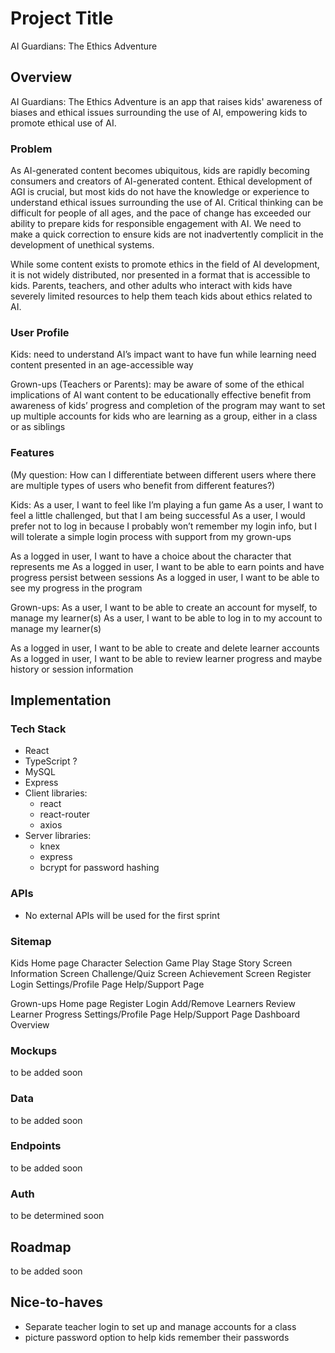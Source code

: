 
# Project Title
AI Guardians: The Ethics Adventure

## Overview

AI Guardians: The Ethics Adventure is an app that raises kids' awareness of biases and ethical issues surrounding the use of AI, empowering kids to promote ethical use of AI.

### Problem

As AI-generated content becomes ubiquitous, kids are rapidly becoming consumers and creators of AI-generated content. Ethical development of AGI is crucial, but most kids do not have the knowledge or experience to understand ethical issues surrounding the use of AI. Critical thinking can be difficult for people of all ages, and the pace of change has exceeded our ability to prepare kids for responsible engagement with AI. We need to make a quick correction to ensure kids are not inadvertently complicit in the development of unethical systems. 

While some content exists to promote ethics in the field of AI development, it is not widely distributed, nor presented in a format that is accessible to kids. Parents, teachers, and other adults who interact with kids have severely limited resources to help them teach kids about ethics related to AI.

### User Profile

Kids:
need to understand AI’s impact
want to have fun while learning
need content presented in an age-accessible way

Grown-ups (Teachers or Parents):
may be aware of some of the ethical implications of AI
want content to be educationally effective
benefit from awareness of kids’ progress and completion of the program
may want to set up multiple accounts for kids who are learning as a group, either in a class or as siblings


### Features

(My question: How can I differentiate between different users where there are multiple types of users who benefit from different features?)

Kids:
As a user, I want to feel like I’m playing a fun game
As a user, I want to feel a little challenged, but that I am being successful
As a user, I would prefer not to log in because I probably won’t remember my login info, but I will tolerate a simple login process with support from my grown-ups

As a logged in user, I want to have a choice about the character that represents me
As a logged in user, I want to be able to earn points and have progress persist between sessions
As a logged in user, I want to be able to see my progress in the program

Grown-ups:
As a user, I want to be able to create an account for myself, to manage my learner(s)
As a user, I want to be able to log in to my account to manage my learner(s)

As a logged in user, I want to be able to create and delete learner accounts
As a logged in user, I want to be able to review learner progress and maybe history or session information


## Implementation

### Tech Stack

- React
- TypeScript ?
- MySQL
- Express
- Client libraries: 
    - react
    - react-router
    - axios
- Server libraries:
    - knex
    - express
    - bcrypt for password hashing

### APIs

- No external APIs will be used for the first sprint

### Sitemap

Kids
Home page
Character Selection
Game Play Stage
Story Screen
Information Screen
Challenge/Quiz Screen
Achievement Screen
Register
Login
Settings/Profile Page
Help/Support Page

Grown-ups
Home page
Register
Login
Add/Remove Learners
Review Learner Progress
Settings/Profile Page
Help/Support Page
Dashboard Overview


### Mockups

to be added soon


### Data

to be added soon

### Endpoints

to be added soon

### Auth

to be determined soon

## Roadmap

to be added soon

## Nice-to-haves

- Separate teacher login to set up and manage accounts for a class
- picture password option to help kids remember their passwords







 
